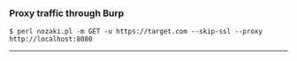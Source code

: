 


### Proxy traffic through Burp

```
$ perl nozaki.pl -m GET -u https://target.com --skip-ssl --proxy http://localhost:8080
```

---